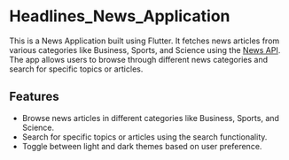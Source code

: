 # Headlines_News_Application

This is a News Application built using Flutter. It fetches news articles from various categories like Business, Sports, and Science using the [News API](https://newsapi.org/). The app allows users to browse through different news categories and search for specific topics or articles.

## Features

- Browse news articles in different categories like Business, Sports, and Science.
- Search for specific topics or articles using the search functionality.
- Toggle between light and dark themes based on user preference.




